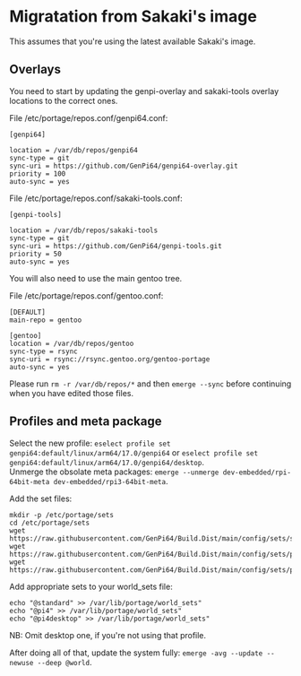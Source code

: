 # Migratation from Sakaki's image

This assumes that you're using the latest available Sakaki's image.


## Overlays

You need to start by updating the genpi-overlay and sakaki-tools overlay locations to the correct ones.

File /etc/portage/repos.conf/genpi64.conf:
```
[genpi64]

location = /var/db/repos/genpi64
sync-type = git
sync-uri = https://github.com/GenPi64/genpi64-overlay.git
priority = 100
auto-sync = yes
```

File /etc/portage/repos.conf/sakaki-tools.conf:
```
[genpi-tools]

location = /var/db/repos/sakaki-tools
sync-type = git
sync-uri = https://github.com/GenPi64/genpi-tools.git
priority = 50
auto-sync = yes
```

You will also need to use the main gentoo tree.

File /etc/portage/repos.conf/gentoo.conf:
```
[DEFAULT]
main-repo = gentoo

[gentoo]
location = /var/db/repos/gentoo
sync-type = rsync
sync-uri = rsync://rsync.gentoo.org/gentoo-portage
auto-sync = yes
```

Please run `rm -r /var/db/repos/*` and then `emerge --sync` before continuing when you have edited those files.

## Profiles and meta package

Select the new profile: `eselect profile set genpi64:default/linux/arm64/17.0/genpi64` or `eselect profile set genpi64:default/linux/arm64/17.0/genpi64/desktop`.  
Unmerge the obsolate meta packages: `emerge --unmerge dev-embedded/rpi-64bit-meta dev-embedded/rpi3-64bit-meta`.  

Add the set files:
```
mkdir -p /etc/portage/sets
cd /etc/portage/sets
wget https://raw.githubusercontent.com/GenPi64/Build.Dist/main/config/sets/standard
wget https://raw.githubusercontent.com/GenPi64/Build.Dist/main/config/sets/pi4
wget https://raw.githubusercontent.com/GenPi64/Build.Dist/main/config/sets/pi4desktop
```

Add appropriate sets to your world_sets file:
```
echo "@standard" >> /var/lib/portage/world_sets"
echo "@pi4" >> /var/lib/portage/world_sets"
echo "@pi4desktop" >> /var/lib/portage/world_sets"
```
NB: Omit desktop one, if you're not using that profile.


After doing all of that, update the system fully: `emerge -avg --update --newuse --deep @world`.

